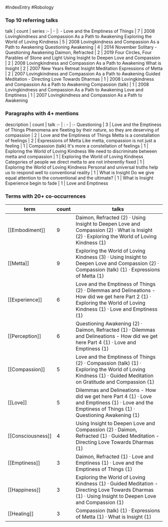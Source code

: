 #IndexEntry #Robology

### Top 10 referring talks
talk | count | series
:- | - |: -
<a data-href="Love and the Emptiness of Things" class="internal-link">Love and the Emptiness of Things</a> | 7 | <a data-href="2008 Lovingkindness and Compassion As a Path to Awakening" class="internal-link">2008 Lovingkindness and Compassion As a Path to Awakening</a>
<a data-href="Exploring the World of Loving Kindness" class="internal-link">Exploring the World of Loving Kindness</a> | 5 | <a data-href="2008 Lovingkindness and Compassion As a Path to Awakening" class="internal-link">2008 Lovingkindness and Compassion As a Path to Awakening</a>
<a data-href="Questioning Awakening" class="internal-link">Questioning Awakening</a> | 4 | <a data-href="2014 November Solitary - Questioning Awakening" class="internal-link">2014 November Solitary - Questioning Awakening</a>
<a data-href="Daimon, Refracted" class="internal-link">Daimon, Refracted</a> | 2 | <a data-href="2019 Four Circles, Four Parables of Stone and Light" class="internal-link">2019 Four Circles, Four Parables of Stone and Light</a>
<a data-href="Using Insight to Deepen Love and Compassion" class="internal-link">Using Insight to Deepen Love and Compassion</a> | 2 | <a data-href="2008 Lovingkindness and Compassion As a Path to Awakening" class="internal-link">2008 Lovingkindness and Compassion As a Path to Awakening</a>
<a data-href="What is Insight" class="internal-link">What is Insight</a> | 2 | <a data-href="2007 New Years Retreat Insight Meditation" class="internal-link">2007 New Years Retreat Insight Meditation</a>
<a data-href="Expressions of Metta" class="internal-link">Expressions of Metta</a> | 2 | <a data-href="2007 Lovingkindness and Compassion As a Path to Awakening" class="internal-link">2007 Lovingkindness and Compassion As a Path to Awakening</a>
<a data-href="Guided Meditation - Directing Love Towards Dharmas" class="internal-link">Guided Meditation - Directing Love Towards Dharmas</a> | 1 | <a data-href="2008 Lovingkindness and Compassion As a Path to Awakening" class="internal-link">2008 Lovingkindness and Compassion As a Path to Awakening</a>
<a data-href="Compassion (talk)" class="internal-link">Compassion (talk)</a> | 1 | <a data-href="2008 Lovingkindness and Compassion As a Path to Awakening" class="internal-link">2008 Lovingkindness and Compassion As a Path to Awakening</a>
<a data-href="Love and Emptiness" class="internal-link">Love and Emptiness</a> | 1 | <a data-href="2007 Lovingkindness and Compassion As a Path to Awakening" class="internal-link">2007 Lovingkindness and Compassion As a Path to Awakening</a>

### Paragraphs with 4+ mentions
description | count | talk
:- | : - | :-
<a aria-label-position="top" aria-label="Love and the Emptiness of Things > Questioning" data-href="Love and the Emptiness of Things#Questioning" class="internal-link">Questioning</a> | 3 | <a data-href="Love and the Emptiness of Things" class="internal-link">Love and the Emptiness of Things</a>
<a aria-label-position="top" aria-label="Love and the Emptiness of Things > Phenomena are fleeting by their nature so they are deserving of compassion" data-href="Love and the Emptiness of Things#Phenomena are fleeting by their nature so they are deserving of compassion" class="internal-link">Phenomena are fleeting by their nature, so they are deserving of compassion</a> | 2 | <a data-href="Love and the Emptiness of Things" class="internal-link">Love and the Emptiness of Things</a>
<a aria-label-position="top" aria-label="Expressions of Metta > Metta is a constallation of feelings" data-href="Expressions of Metta#Metta is a constallation of feelings" class="internal-link">Metta is a constallation of feelings</a> | 2 | <a data-href="Expressions of Metta" class="internal-link">Expressions of Metta</a>
<a aria-label-position="top" aria-label="Compassion (talk) > Like metta compassion is not just a feeling" data-href="Compassion (talk)#Like metta compassion is not just a feeling" class="internal-link">Like metta, compassion is not just a feeling</a> | 1 | <a data-href="Compassion (talk)" class="internal-link">Compassion (talk)</a>
<a aria-label-position="top" aria-label="Exploring the World of Loving Kindness > Its more a constellation of feelings" data-href="Exploring the World of Loving Kindness#It's more a constellation of feelings" class="internal-link">It&#x27;s more a constellation of feelings</a> | 1 | <a data-href="Exploring the World of Loving Kindness" class="internal-link">Exploring the World of Loving Kindness</a>
<a aria-label-position="top" aria-label="Exploring the World of Loving Kindness > We need to discriminate between metta and compassion" data-href="Exploring the World of Loving Kindness#We need to discriminate between metta and compassion" class="internal-link">We need to discriminate between metta and compassion</a> | 1 | <a data-href="Exploring the World of Loving Kindness" class="internal-link">Exploring the World of Loving Kindness</a>
<a aria-label-position="top" aria-label="Exploring the World of Loving Kindness > Categories of people we direct metta to are not inherently fixed" data-href="Exploring the World of Loving Kindness#Categories of people we direct metta to are not inherently fixed" class="internal-link">Categories of people we direct metta to are not inherently fixed</a> | 1 | <a data-href="Exploring the World of Loving Kindness" class="internal-link">Exploring the World of Loving Kindness</a>
<a aria-label-position="top" aria-label="What is Insight > Personal and universal truths help us to respond well to conventional reality" data-href="What is Insight#Personal and universal truths help us to respond well to conventional reality" class="internal-link">Personal and universal truths help us to respond well to conventional reality</a> | 1 | <a data-href="What is Insight" class="internal-link">What is Insight</a>
<a aria-label-position="top" aria-label="What is Insight > Do we give equal attention to the conventional and the ultimate" data-href="What is Insight#Do we give equal attention to the conventional and the ultimate" class="internal-link">Do we give equal attention to the conventional and the ultimate?</a> | 1 | <a data-href="What is Insight" class="internal-link">What is Insight</a>
<a aria-label-position="top" aria-label="Love and Emptiness > Experience begin to fade" data-href="Love and Emptiness#Experience begin to fade" class="internal-link">Experience begin to fade</a> | 1 | <a data-href="Love and Emptiness" class="internal-link">Love and Emptiness</a>

### Terms with 20+ co-occurrences
term | count | talks
-|-|-
[[Embodiment]] | 9 | <span class="counts"><a data-href="Daimon, Refracted" class="internal-link">Daimon, Refracted</a> (2) · <a data-href="Using Insight to Deepen Love and Compassion" class="internal-link">Using Insight to Deepen Love and Compassion</a> (2) · <a data-href="What is Insight" class="internal-link">What is Insight</a> (2) · <a data-href="Exploring the World of Loving Kindness" class="internal-link">Exploring the World of Loving Kindness</a> (1)</span> 
[[Metta]] | 9 | <span class="counts"><a data-href="Exploring the World of Loving Kindness" class="internal-link">Exploring the World of Loving Kindness</a> (3) · <a data-href="Using Insight to Deepen Love and Compassion" class="internal-link">Using Insight to Deepen Love and Compassion</a> (2) · <a data-href="Compassion (talk)" class="internal-link">Compassion (talk)</a> (1) · <a data-href="Expressions of Metta" class="internal-link">Expressions of Metta</a> (1)</span> 
[[Experience]] | 6 | <span class="counts"><a data-href="Love and the Emptiness of Things" class="internal-link">Love and the Emptiness of Things</a> (2) · <a data-href="Dilemmas and Delineations - How did we get here Part 2" class="internal-link">Dilemmas and Delineations - How did we get here Part 2</a> (1) · <a data-href="Exploring the World of Loving Kindness" class="internal-link">Exploring the World of Loving Kindness</a> (1) · <a data-href="Love and Emptiness" class="internal-link">Love and Emptiness</a> (1)</span> 
[[Perception]] | 6 | <span class="counts"><a data-href="Questioning Awakening" class="internal-link">Questioning Awakening</a> (2) · <a data-href="Daimon, Refracted" class="internal-link">Daimon, Refracted</a> (1) · <a data-href="Dilemmas and Delineations - How did we get here Part 4" class="internal-link">Dilemmas and Delineations - How did we get here Part 4</a> (1) · <a data-href="Love and Emptiness" class="internal-link">Love and Emptiness</a> (1)</span> 
[[Compassion]] | 5 | <span class="counts"><a data-href="Love and the Emptiness of Things" class="internal-link">Love and the Emptiness of Things</a> (2) · <a data-href="Compassion (talk)" class="internal-link">Compassion (talk)</a> (1) · <a data-href="Exploring the World of Loving Kindness" class="internal-link">Exploring the World of Loving Kindness</a> (1) · <a data-href="Guided Meditation on Gratitude and Compassion" class="internal-link">Guided Meditation on Gratitude and Compassion</a> (1)</span> 
[[Love]] | 5 | <span class="counts"><a data-href="Dilemmas and Delineations - How did we get here Part 4" class="internal-link">Dilemmas and Delineations - How did we get here Part 4</a> (1) · <a data-href="Love and Emptiness" class="internal-link">Love and Emptiness</a> (1) · <a data-href="Love and the Emptiness of Things" class="internal-link">Love and the Emptiness of Things</a> (1) · <a data-href="Questioning Awakening" class="internal-link">Questioning Awakening</a> (1)</span> 
[[Consciousness]] | 4 | <span class="counts"><a data-href="Using Insight to Deepen Love and Compassion" class="internal-link">Using Insight to Deepen Love and Compassion</a> (2) · <a data-href="Daimon, Refracted" class="internal-link">Daimon, Refracted</a> (1) · <a data-href="Guided Meditation - Directing Love Towards Dharmas" class="internal-link">Guided Meditation - Directing Love Towards Dharmas</a> (1)</span> 
[[Emptiness]] | 3 | <span class="counts"><a data-href="Daimon, Refracted" class="internal-link">Daimon, Refracted</a> (1) · <a data-href="Love and Emptiness" class="internal-link">Love and Emptiness</a> (1) · <a data-href="Love and the Emptiness of Things" class="internal-link">Love and the Emptiness of Things</a> (1)</span> 
[[Happiness]] | 3 | <span class="counts"><a data-href="Exploring the World of Loving Kindness" class="internal-link">Exploring the World of Loving Kindness</a> (1) · <a data-href="Guided Meditation - Directing Love Towards Dharmas" class="internal-link">Guided Meditation - Directing Love Towards Dharmas</a> (1) · <a data-href="Using Insight to Deepen Love and Compassion" class="internal-link">Using Insight to Deepen Love and Compassion</a> (1)</span> 
[[Healing]] | 3 | <span class="counts"><a data-href="Compassion (talk)" class="internal-link">Compassion (talk)</a> (1) · <a data-href="Expressions of Metta" class="internal-link">Expressions of Metta</a> (1) · <a data-href="What is Insight" class="internal-link">What is Insight</a> (1)</span> 

